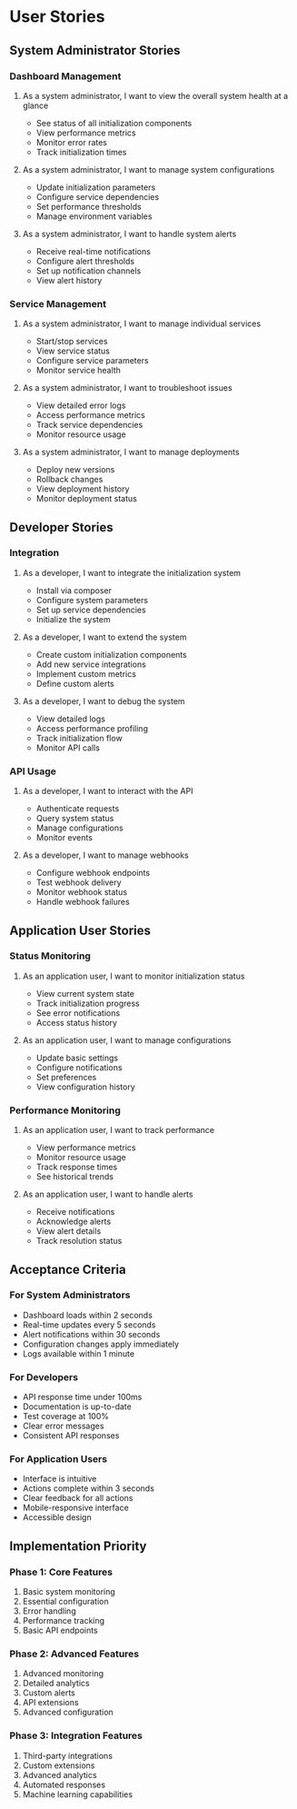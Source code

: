 # User Stories

## System Administrator Stories

### Dashboard Management
1. As a system administrator, I want to view the overall system health at a glance
   - See status of all initialization components
   - View performance metrics
   - Monitor error rates
   - Track initialization times

2. As a system administrator, I want to manage system configurations
   - Update initialization parameters
   - Configure service dependencies
   - Set performance thresholds
   - Manage environment variables

3. As a system administrator, I want to handle system alerts
   - Receive real-time notifications
   - Configure alert thresholds
   - Set up notification channels
   - View alert history

### Service Management
1. As a system administrator, I want to manage individual services
   - Start/stop services
   - View service status
   - Configure service parameters
   - Monitor service health

2. As a system administrator, I want to troubleshoot issues
   - View detailed error logs
   - Access performance metrics
   - Track service dependencies
   - Monitor resource usage

3. As a system administrator, I want to manage deployments
   - Deploy new versions
   - Rollback changes
   - View deployment history
   - Monitor deployment status

## Developer Stories

### Integration
1. As a developer, I want to integrate the initialization system
   - Install via composer
   - Configure system parameters
   - Set up service dependencies
   - Initialize the system

2. As a developer, I want to extend the system
   - Create custom initialization components
   - Add new service integrations
   - Implement custom metrics
   - Define custom alerts

3. As a developer, I want to debug the system
   - View detailed logs
   - Access performance profiling
   - Track initialization flow
   - Monitor API calls

### API Usage
1. As a developer, I want to interact with the API
   - Authenticate requests
   - Query system status
   - Manage configurations
   - Monitor events

2. As a developer, I want to manage webhooks
   - Configure webhook endpoints
   - Test webhook delivery
   - Monitor webhook status
   - Handle webhook failures

## Application User Stories

### Status Monitoring
1. As an application user, I want to monitor initialization status
   - View current system state
   - Track initialization progress
   - See error notifications
   - Access status history

2. As an application user, I want to manage configurations
   - Update basic settings
   - Configure notifications
   - Set preferences
   - View configuration history

### Performance Monitoring
1. As an application user, I want to track performance
   - View performance metrics
   - Monitor resource usage
   - Track response times
   - See historical trends

2. As an application user, I want to handle alerts
   - Receive notifications
   - Acknowledge alerts
   - View alert details
   - Track resolution status

## Acceptance Criteria

### For System Administrators
- Dashboard loads within 2 seconds
- Real-time updates every 5 seconds
- Alert notifications within 30 seconds
- Configuration changes apply immediately
- Logs available within 1 minute

### For Developers
- API response time under 100ms
- Documentation is up-to-date
- Test coverage at 100%
- Clear error messages
- Consistent API responses

### For Application Users
- Interface is intuitive
- Actions complete within 3 seconds
- Clear feedback for all actions
- Mobile-responsive interface
- Accessible design

## Implementation Priority

### Phase 1: Core Features
1. Basic system monitoring
2. Essential configuration
3. Error handling
4. Performance tracking
5. Basic API endpoints

### Phase 2: Advanced Features
1. Advanced monitoring
2. Detailed analytics
3. Custom alerts
4. API extensions
5. Advanced configuration

### Phase 3: Integration Features
1. Third-party integrations
2. Custom extensions
3. Advanced analytics
4. Automated responses
5. Machine learning capabilities 